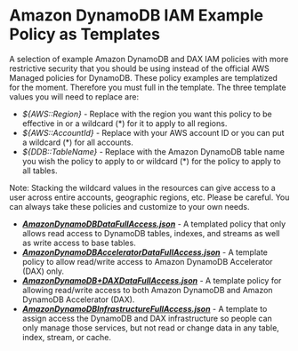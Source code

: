 # Amazon DynamoDB IAM Example Policy as Templates

A selection of example Amazon DynamoDB and DAX IAM policies with more restrictive security that you should be using instead of the official AWS Managed policies for DynamoDB. These policy examples are templatized for the moment. Therefore you must full in the template. The three template values you will need to replace are:

* *${AWS::Region}* - Replace with the region you want this policy to be effective in or a wildcard (*) for it to apply to all regions.
* *${AWS::AccountId}* - Replace with your AWS account ID or you can put a wildcard (*) for all accounts.
* *${DDB::TableName}* - Replace with the Amazon DynamoDB table name you wish the policy to apply to or wildcard (*) for the policy to apply to all tables.

Note: Stacking the wildcard values in the resources can give access to a user across entire accounts, geographic regions, etc. Please be careful. You can always take these policies and customize to your own needs.

* ***[AmazonDynamoDBDataFullAccess.json](./AmazonDynamoDBDataFullAccess.json)*** - A templated policy that only allows read access to DynamoDB tables, indexes, and streams as well as write access to base tables.
* ***[AmazonDynamoDBAcceleratorDataFullAccess.json](./AmazonDynamoDBAcceleratorDataFullAccess.json)*** - A template policy to allow read/write access to Amazon DynamoDB Accelerator (DAX) only.
* ***[AmazonDynamoDB+DAXDataFullAccess.json](./AmazonDynamoDB+DAXDataFullAccess.json)*** - A template policy for allowing read/write access to both Amazon DynamoDB and Amazon DynamoDB Accelerator (DAX).
* ***[AmazonDynamoDBInfrastructureFullAccess.json](./AmazonDynamoDBInfrastructureFullAccess.json)*** - A template to assign access the DynamoDB and DAX infrastructure so people can only manage those services, but not read or change data in any table, index, stream, or cache.
